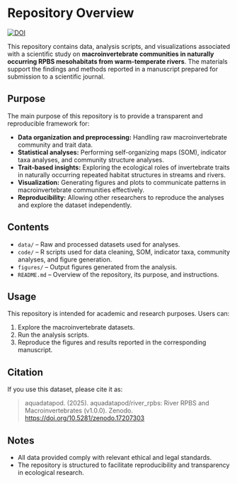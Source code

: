 # Repository Overview

[![DOI](https://zenodo.org/badge/DOI/10.5281/zenodo.17207302.svg)](https://doi.org/10.5281/zenodo.17207302)

This repository contains data, analysis scripts, and visualizations associated with a scientific study on **macroinvertebrate communities in naturally occurring RPBS mesohabitats from warm-temperate rivers**. The materials support the findings and methods reported in a manuscript prepared for submission to a scientific journal.

## Purpose

The main purpose of this repository is to provide a transparent and reproducible framework for:

- **Data organization and preprocessing:** Handling raw macroinvertebrate community and trait data.  
- **Statistical analyses:** Performing self-organizing maps (SOM), indicator taxa analyses, and community structure analyses.  
- **Trait-based insights:** Exploring the ecological roles of invertebrate traits in naturally occurring repeated habitat structures in streams and rivers.  
- **Visualization:** Generating figures and plots to communicate patterns in macroinvertebrate communities effectively.  
- **Reproducibility:** Allowing other researchers to reproduce the analyses and explore the dataset independently.

## Contents

- `data/` – Raw and processed datasets used for analyses.  
- `code/` – R scripts used for data cleaning, SOM, indicator taxa, community analyses, and figure generation.  
- `figures/` – Output figures generated from the analysis.  
- `README.md` – Overview of the repository, its purpose, and instructions.

## Usage

This repository is intended for academic and research purposes. Users can:

1. Explore the macroinvertebrate datasets.  
2. Run the analysis scripts.  
3. Reproduce the figures and results reported in the corresponding manuscript.

## Citation

If you use this dataset, please cite it as:

> aquadatapod. (2025). aquadatapod/river_rpbs: River RPBS and Macroinvertebrates (v1.0.0). Zenodo. https://doi.org/10.5281/zenodo.17207303

## Notes

- All data provided comply with relevant ethical and legal standards.  
- The repository is structured to facilitate reproducibility and transparency in ecological research.

